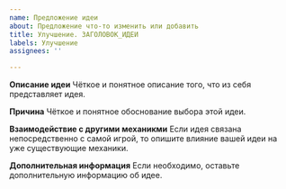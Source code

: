 ```yaml
---
name: Предложение идеи
about: Предложение что-то изменить или добавить
title: Улучшение. ЗАГОЛОВОК_ИДЕИ
labels: Улучшение
assignees: ''

---
```


**Описание идеи**
Чёткое и понятное описание того, что из себя представляет идея.

**Причина**
Чёткое и понятное обоснование выбора этой идеи.

**Взаимодействие с другими механикми**
Если идея связана непосредственно с самой игрой, то опишите влияние вашей идеи на уже существующие механики.

**Дополнительная информация**
Если необходимо, оставьте дополнительную информацию об идее.
